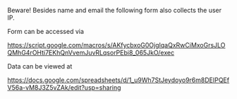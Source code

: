 Beware! Besides name and email the following form also collects the user IP.

Form can be accessed via

https://script.google.com/macros/s/AKfycbxoG0OjgIqaQxRwCiMxoGrsJLOQMhG4rOHti7EKhQnVvemJuvRLqsorPEbi8_065JkO/exec


Data can be viewed at

https://docs.google.com/spreadsheets/d/1_u9Wh7StJeydoyo9r6m8DEIPQEfV56a-vM8J3Z5vZAk/edit?usp=sharing

